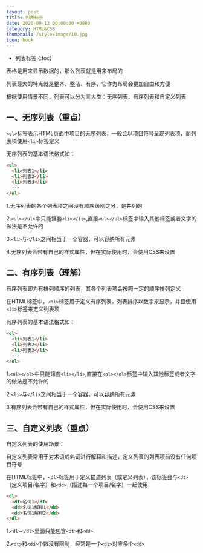 ```yaml
---
layout: post
title: 列表标签
date: 2020-09-12 00:00:00 +0800
category: HTML&CSS
thumbnail: /style/image/10.jpg
icon: book
---
```


* 列表标签
{:toc}

表格是用来显示数据的，那么列表就是用来布局的  

列表最大的特点就是整齐、整洁、有序，它作为布局会更加自由和方便  

根据使用情景不同，列表可以分为三大类：无序列表、有序列表和自定义列表  

## 一、无序列表（重点）
`<ol>`标签表示HTML页面中项目的无序列表，一般会以项目符号呈现列表项，而列表项使用`<li>`标签定义  

无序列表的基本语法格式如：  

```html
<ul>
  <li>列表1</li>
  <li>列表2</li>
  <li>列表3</li>
  ···
</ul>
```

1.无序列表的各个列表项之间没有顺序级别之分，是并列的  

2.`<ul></ul>`中只能镶套`<li></li>`,直接`<ul></ul>`标签中输入其他标签或者文字的做法是不允许的  

3.`<li>`与`</li>`之间相当于一个容器，可以容纳所有元素  

4.无序列表会带有自己的样式属性，但在实际使用时，会使用CSS来设置  

## 二、有序列表（理解）
有序列表即为有排列顺序的列表，其各个列表项会按照一定的顺序排列定义  

在HTML标签中，`<ol>`标签用于定义有序列表，列表排序以数字来显示，并且使用`<li>`标签来定义列表项  

有序列表的基本语法格式如：  

```html
<ol>
  <li>列表1</li>
  <li>列表2</li>
  <li>列表3</li>
  ···
</ol>
```

1.`<ol></ol>`中只能镶套`<li></li>`,直接在`<ol></ol>`标签中输入其他标签或者文字的做法是不允许的  

2.`<li>`与`</li>`之间相当于一个容器，可以容纳所有元素  

3.有序列表会带有自己的样式属性，但在实际使用时，会使用CSS来设置  

## 三、自定义列表（重点）
自定义列表的使用场景：  

自定义列表常用于对术语或名词进行解释和描述，定义列表的列表项前没有任何项目符号  

在HTML标签中，`<dl>`标签用于定义描述列表（或定义列表），该标签会与`<dt>`（定义项目/名字）和`<dd>`（描述每一个项目/名字）一起使用  

```html
<dl>
  <dt>名词1</dt>
  <dd>名词1解释1</dd>
  <dd>名词1解释2</dd>
</dl>
```
1.`<dl></dl>`里面只能包含`<dt>`和`<dd>`  

2.`<dt>`和`<dd>`个数没有限制，经常是一个`<dt>`对应多个`<dd>`  

